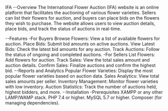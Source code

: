 IFA
--Overview
The International Flower Auction (IFA) website is an online platform that facilitates the auctioning of various flower varieties. Sellers can list their flowers for auction, and buyers can place bids on the flowers they wish to purchase. The website allows users to view auction details, place bids, and track the status of auctions in real-time.

--Features
-For Buyers
Browse Flowers: View a list of available flowers for auction.
Place Bids: Submit bid amounts on active auctions.
View Latest Bids: Check the latest bid amounts for any auction.
Track Auctions: Follow the status of ongoing and completed auctions.
-For Sellers
List Flowers: Add flowers for auction.
Track Sales: View the total sales amount and auction details.
Confirm Sales: Finalize auctions and confirm the highest bid.
--Reports and Analytics
Popular Flower Varieties: Display the most popular flower varieties based on auction data.
Sales Analytics: View total sales amounts per seller.
Inventory Management: Monitor flower varieties with low inventory.
Auction Statistics: Track the number of auctions held, highest bidders, and more.
--Installation
-Prerequisites
XAMPP or any other LAMP/WAMP stack.
PHP 7.4 or higher.
MySQL 5.7 or higher.
Composer (for managing dependencies).
